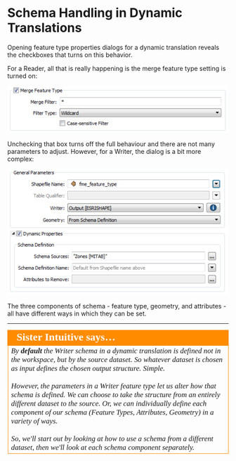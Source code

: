 # Schema Handling in Dynamic Translations #

Opening feature type properties dialogs for a dynamic translation reveals the checkboxes that turns on this behavior.

For a Reader, all that is really happening is the merge feature type setting is turned on:

![](./Images/4.34.DynamicReaderFTDialog.png)

Unchecking that box turns off the full behaviour and there are not many parameters to adjust. However, for a Writer, the dialog is a bit more complex:

![](./Images/4.35.DynamicWriterFTDialog.png)

The three components of schema - feature type, geometry, and attributes - all have different ways in which they can be set.

---

<table style="border-spacing: 0px">
<tr>
<td style="vertical-align:middle;background-color:darkorange;border: 2px solid darkorange">
<i class="fa fa-quote-left fa-lg fa-pull-left fa-fw" style="color:white;padding-right: 12px;vertical-align:text-top"></i>
<span style="color:white;font-size:x-large;font-weight: bold;font-family:serif">Sister Intuitive says…</span>
</td>
</tr>

<tr>
<td style="border: 1px solid darkorange">
<span style="font-family:serif; font-style:italic; font-size:larger">
By <strong>default</strong> the Writer schema in a dynamic translation is defined not in the workspace, but by the source dataset. So whatever dataset is chosen as input defines the chosen output structure. Simple.
<br><br>However, the parameters in a Writer feature type let us alter how that schema is defined. We can choose to take the structure from an entirely different dataset to the source. Or, we can individually define each component of our schema (Feature Types, Attributes, Geometry) in a variety of ways. 
<br><br>So, we'll start out by looking at how to use a schema from a different dataset, then we'll look at each schema component separately.
</span>
</td>
</tr>
</table>

